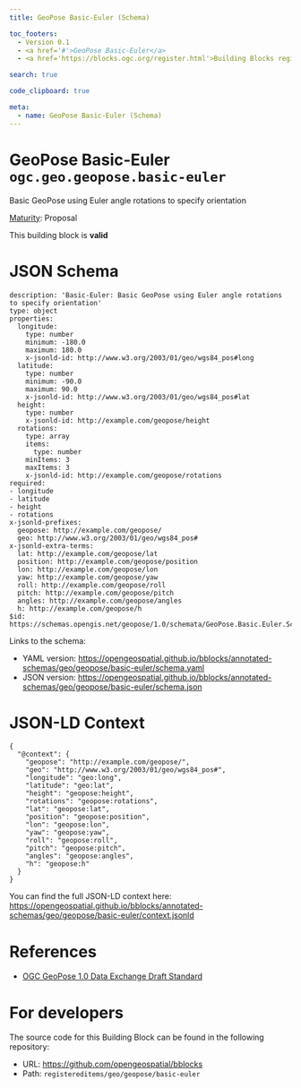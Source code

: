 ```yaml
---
title: GeoPose Basic-Euler (Schema)

toc_footers:
  - Version 0.1
  - <a href='#'>GeoPose Basic-Euler</a>
  - <a href='https://blocks.ogc.org/register.html'>Building Blocks register</a>

search: true

code_clipboard: true

meta:
  - name: GeoPose Basic-Euler (Schema)
---
```



# GeoPose Basic-Euler `ogc.geo.geopose.basic-euler`

Basic GeoPose using Euler angle rotations to specify orientation

[Maturity](https://github.com/cportele/ogcapi-building-blocks#building-block-maturity): Proposal

<aside class="success">
This building block is <strong>valid</strong>
</aside>


# JSON Schema

```yaml--schema
description: 'Basic-Euler: Basic GeoPose using Euler angle rotations to specify orientation'
type: object
properties:
  longitude:
    type: number
    minimum: -180.0
    maximum: 180.0
    x-jsonld-id: http://www.w3.org/2003/01/geo/wgs84_pos#long
  latitude:
    type: number
    minimum: -90.0
    maximum: 90.0
    x-jsonld-id: http://www.w3.org/2003/01/geo/wgs84_pos#lat
  height:
    type: number
    x-jsonld-id: http://example.com/geopose/height
  rotations:
    type: array
    items:
      type: number
    minItems: 3
    maxItems: 3
    x-jsonld-id: http://example.com/geopose/rotations
required:
- longitude
- latitude
- height
- rotations
x-jsonld-prefixes:
  geopose: http://example.com/geopose/
  geo: http://www.w3.org/2003/01/geo/wgs84_pos#
x-jsonld-extra-terms:
  lat: http://example.com/geopose/lat
  position: http://example.com/geopose/position
  lon: http://example.com/geopose/lon
  yaw: http://example.com/geopose/yaw
  roll: http://example.com/geopose/roll
  pitch: http://example.com/geopose/pitch
  angles: http://example.com/geopose/angles
  h: http://example.com/geopose/h
$id: https://schemas.opengis.net/geopose/1.0/schemata/GeoPose.Basic.Euler.Schema.json

```

Links to the schema:

* YAML version: <a href="https://opengeospatial.github.io/bblocks/annotated-schemas/geo/geopose/basic-euler/schema.yaml" target="_blank">https://opengeospatial.github.io/bblocks/annotated-schemas/geo/geopose/basic-euler/schema.yaml</a>
* JSON version: <a href="https://opengeospatial.github.io/bblocks/annotated-schemas/geo/geopose/basic-euler/schema.json" target="_blank">https://opengeospatial.github.io/bblocks/annotated-schemas/geo/geopose/basic-euler/schema.json</a>


# JSON-LD Context

```json--ldContext
{
  "@context": {
    "geopose": "http://example.com/geopose/",
    "geo": "http://www.w3.org/2003/01/geo/wgs84_pos#",
    "longitude": "geo:long",
    "latitude": "geo:lat",
    "height": "geopose:height",
    "rotations": "geopose:rotations",
    "lat": "geopose:lat",
    "position": "geopose:position",
    "lon": "geopose:lon",
    "yaw": "geopose:yaw",
    "roll": "geopose:roll",
    "pitch": "geopose:pitch",
    "angles": "geopose:angles",
    "h": "geopose:h"
  }
}
```

You can find the full JSON-LD context here:
<a href="https://opengeospatial.github.io/bblocks/annotated-schemas/geo/geopose/basic-euler/context.jsonld" target="_blank">https://opengeospatial.github.io/bblocks/annotated-schemas/geo/geopose/basic-euler/context.jsonld</a>

# References

* [OGC GeoPose 1.0 Data Exchange Draft Standard](https://docs.ogc.org/dis/21-056r10/21-056r10.html)

# For developers

The source code for this Building Block can be found in the following repository:

* URL: <a href="https://github.com/opengeospatial/bblocks" target="_blank">https://github.com/opengeospatial/bblocks</a>
* Path: `registereditems/geo/geopose/basic-euler`

